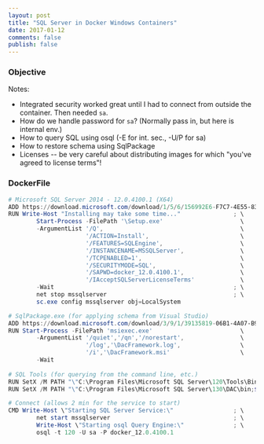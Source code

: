 ```yaml
---
layout: post
title: "SQL Server in Docker Windows Containers"
date: 2017-01-12
comments: false
publish: false
---
```

### Objective

Notes:
 * Integrated security worked great until I had to connect from outside the container.  Then needed `sa`.
 * How do we handle password for `sa`?  (Normally pass in, but here is internal env.)
 * How to query SQL using osql  (-E for int. sec., -U/P for sa)
 * How to restore schema using SqlPackage
 * Licenses -- be very careful about distributing images for which "you've agreed to license terms"!

### DockerFile

``` powershell
# Microsoft SQL Server 2014 - 12.0.4100.1 (X64)
ADD https://download.microsoft.com/download/1/5/6/156992E6-F7C7-4E55-833D-249BD2348138/ENU/x64/SQLEXPR_x64_ENU.exe /Setup.exe
RUN Write-Host "Installing may take some time..."               ; \
        Start-Process -FilePath '\Setup.exe'                      \
        -ArgumentList '/Q',                                       \
                      '/ACTION=Install',                          \
                      '/FEATURES=SQLEngine',                      \
                      '/INSTANCENAME=MSSQLServer',                \
                      '/TCPENABLED=1',                            \
                      '/SECURITYMODE=SQL',                        \
                      '/SAPWD=docker_12.0.4100.1',                \
                      '/IAcceptSQLServerLicenseTerms'             \
        -Wait                                                   ; \
        net stop mssqlserver                                    ; \
        sc.exe config mssqlserver obj=LocalSystem

# SqlPackage.exe (for applying schema from Visual Studio)
ADD https://download.microsoft.com/download/3/9/1/39135819-06B1-4A07-B9B0-02397E2F5D0F/EN/x64/DacFramework.msi /DacFramework.msi
RUN Start-Process -FilePath 'msiexec.exe'                         \
        -ArgumentList '/quiet','/qn','/norestart',                \
                      '/log','\DacFramework.log',                 \
                      '/i','\DacFramework.msi'                    \
        -Wait
        
# SQL Tools (for querying from the command line, etc.)
RUN SetX /M PATH "\"C:\Program Files\Microsoft SQL Server\120\Tools\Binn;$env:PATH\""
RUN SetX /M PATH "\"C:\Program Files\Microsoft SQL Server\130\DAC\bin;$env:PATH\""

# Connect (allows 2 min for the service to start)
CMD Write-Host \"Starting SQL Server Service:\"                 ; \
        net start mssqlserver                                   ; \
        Write-Host \"Starting osql Query Engine:\"              ; \
        osql -t 120 -U sa -P docker_12.0.4100.1
```        